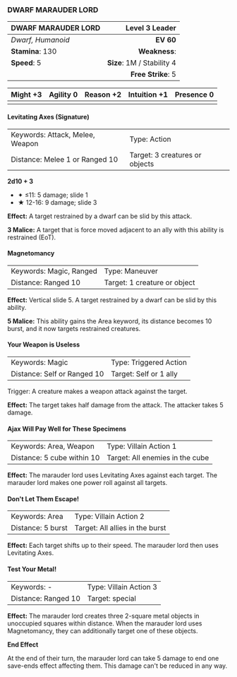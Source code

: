 ### DWARF MARAUDER LORD

| DWARF MARAUDER LORD |         **Level 3 Leader** |
| :------------------ | -------------------------: |
| *Dwarf, Humanoid*   |                  **EV 60** |
| **Stamina**: 130    |              **Weakness**: |
| **Speed**: 5        | **Size**: 1M / Stability 4 |
|                     |         **Free Strike**: 5 |

| **Might** +3 | **Agility** 0 | **Reason** +2 | **Intuition** +1 | **Presence** 0 |
| ------------ | ------------- | ------------- | ---------------- | -------------- |
|              |               |               |                  |                |

#### Levitating Axes (Signature)

|                                 |                                |
| :------------------------------ | :----------------------------- |
| Keywords: Attack, Melee, Weapon | Type: Action                   |
| Distance: Melee 1 or Ranged 10  | Target: 3 creatures or objects |

**2d10 + 3**

- ✦ ≤11: 5 damage; slide 1
- ★ 12-16: 9 damage; slide 3

**Effect:** A target restrained by a dwarf can be slid by this attack.

**3 Malice:** A target that is force moved adjacent to an ally with this ability is restrained (EoT).

#### Magnetomancy

|                         |                              |
| :---------------------- | :--------------------------- |
| Keywords: Magic, Ranged | Type: Maneuver               |
| Distance: Ranged 10     | Target: 1 creature or object |

**Effect:** Vertical slide 5. A target restrained by a dwarf can be slid by this ability.

**5 Malice:** This ability gains the Area keyword, its distance becomes 10 burst, and it now targets restrained creatures.

#### Your Weapon is Useless

|                             |                        |
| :-------------------------- | :--------------------- |
| Keywords: Magic             | Type: Triggered Action |
| Distance: Self or Ranged 10 | Target: Self or 1 ally |

Trigger: A creature makes a weapon attack against the target.

**Effect:** The target takes half damage from the attack. The attacker takes 5 damage.

#### Ajax Will Pay Well for These Specimens

|                            |                                 |
| :------------------------- | :------------------------------ |
| Keywords: Area, Weapon     | Type: Villain Action 1          |
| Distance: 5 cube within 10 | Target: All enemies in the cube |

**Effect:** The marauder lord uses Levitating Axes against each target. The marauder lord makes one power roll against all targets.

#### Don't Let Them Escape!

|                   |                                 |
| :---------------- | :------------------------------ |
| Keywords: Area    | Type: Villain Action 2          |
| Distance: 5 burst | Target: All allies in the burst |

**Effect:** Each target shifts up to their speed. The marauder lord then uses Levitating Axes.

#### Test Your Metal!

|                     |                        |
| :------------------ | :--------------------- |
| Keywords: -         | Type: Villain Action 3 |
| Distance: Ranged 10 | Target: special        |

**Effect:** The marauder lord creates three 2-square metal objects in unoccupied squares within distance. When the marauder lord uses Magnetomancy, they can additionally target one of these objects.

**End Effect**

At the end of their turn, the marauder lord can take 5 damage to end one save-ends effect affecting them. This damage can't be reduced in any way.

